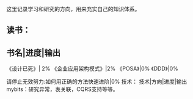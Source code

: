 这里记录学习和研究的方向，用来充实自己的知识体系。

读书：
-----------------
书名|进度|输出
----------------
《设计已死》| 2%
《企业应用架构模式》|2%
《POSA》|0%
《DDD》|0%

请停止无效努力:如何用正确的方法快速进阶|0%
技术：
技术|方向|进度|输出
mybits：研究异常，表关联，CQRS支持等等。
